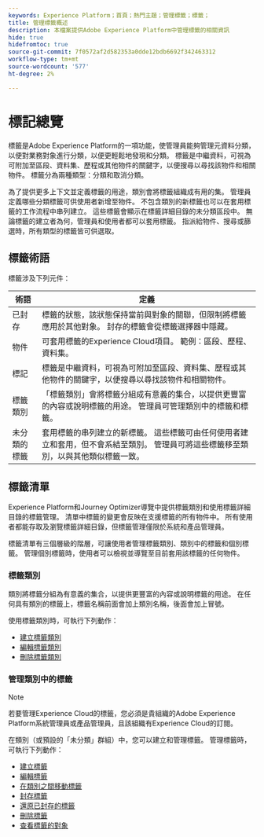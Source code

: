```yaml
---
keywords: Experience Platform；首頁；熱門主題；管理標籤；標籤；
title: 管理標籤概述
description: 本檔案提供Adobe Experience Platform中管理標籤的相關資訊
hide: true
hidefromtoc: true
source-git-commit: 7f0572af2d582353a0dde12bdb6692f342463312
workflow-type: tm+mt
source-wordcount: '577'
ht-degree: 2%

---
```


# 標記總覽

標籤是Adobe Experience Platform的一項功能，使管理員能夠管理元資料分類，以便對業務對象進行分類，以便更輕鬆地發現和分類。 標籤是中繼資料，可視為可附加至區段、資料集、歷程或其他物件的關鍵字，以便搜尋以尋找該物件和相關物件。 標籤分為兩種類型：分類和取消分類。

為了提供更多上下文並定義標籤的用途，類別會將標籤組織成有用的集。 管理員定義哪些分類標籤可供使用者新增至物件。 不包含類別的新標籤也可以在套用標籤的工作流程中串列建立。 這些標籤會顯示在標籤詳細目錄的未分類區段中。 無論標籤的建立者為何，管理員和使用者都可以套用標籤。 指派給物件、搜尋或篩選時，所有類型的標籤皆可供選取。

## 標籤術語

標籤涉及下列元件：

| 術語 | 定義 |
| --- | --- |
| 已封存 | 標籤的狀態，該狀態保持當前與對象的關聯，但限制將標籤應用於其他對象。  封存的標籤會從標籤選擇器中隱藏。 |
| 物件 | 可套用標籤的Experience Cloud項目。  範例：區段、歷程、資料集。 |
| 標記 | 標籤是中繼資料，可視為可附加至區段、資料集、歷程或其他物件的關鍵字，以便搜尋以尋找該物件和相關物件。 |
| 標籤類別 | 「標籤類別」會將標籤分組成有意義的集合，以提供更豐富的內容或說明標籤的用途。  管理員可管理類別中的標籤和標籤。 |
| 未分類的標籤 | 套用標籤的串列建立的新標籤。 這些標籤可由任何使用者建立和套用，但不會系結至類別。  管理員可將這些標籤移至類別，以與其他類似標籤一致。 |

## 標籤清單

Experience Platform和Journey Optimizer導覽中提供標籤類別和使用標籤詳細目錄的標籤管理。 清單中標籤的變更會反映在支援標籤的所有物件中。 所有使用者都能存取及瀏覽標籤詳細目錄，但標籤管理僅限於系統和產品管理員。

標籤清單有三個層級的階層，可讓使用者管理標籤類別、類別中的標籤和個別標籤。 管理個別標籤時，使用者可以檢視並導覽至目前套用該標籤的任何物件。

### 標籤類別

類別將標籤分組為有意義的集合，以提供更豐富的內容或說明標籤的用途。 在任何具有類別的標籤上，標籤名稱前面會加上類別名稱，後面會加上冒號。

使用標籤類別時，可執行下列動作：

* [建立標籤類別](./ui/tags-categories.md#create-tag-category)
* [編輯標籤類別](./ui/tags-categories.md#edit-tag-category-edit-tag-category)
* [刪除標籤類別](./ui/tags-categories.md#delete-tag-category-delete-tag-category)

### 管理類別中的標籤

>[!NOTE]
>
>若要管理Experience Cloud的標籤，您必須是貴組織的Adobe Experience Platform系統管理員或產品管理員，且該組織有Experience Cloud的訂閱。

在類別（或預設的「未分類」群組）中，您可以建立和管理標籤。 管理標籤時，可執行下列動作：

* [建立標籤](./ui/managing-tags.md#create-a-tag-create-tag)
* [編輯標籤](./ui/managing-tags.md#edit-a-tag-edit-tag)
* [在類別之間移動標籤](./ui/managing-tags.md#move-a-tag-between-categories-move-tag)
* [封存標籤](./ui/managing-tags.md#archive-a-tag-archive-tag)
* [還原已封存的標籤](./ui/managing-tags.md#restore-an-archived-tag-restore-archived-tag)
* [刪除標籤](./ui/managing-tags.md#delete-a-tag-delete-tag)
* [查看標籤的對象](./ui/managing-tags.md#viewing-tagged-objects-view-tagged)
